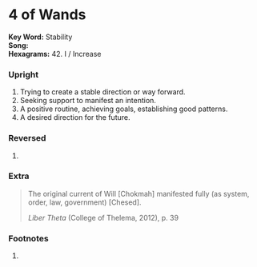 # 4 of Wands

**Key Word:** Stability  
**Song:**   
**Hexagrams:** 42. I / Increase



### Upright

1) Trying to create a stable direction or way forward.
2) Seeking support to manifest an intention.
3) A positive routine, achieving goals, establishing good patterns.
4) A desired direction for the future.



### Reversed

1) 



### Extra

>The original current of Will [Chokmah] manifested fully (as system, order, law, government) [Chesed].
>
>*Liber Theta* (College of Thelema, 2012), p. 39



### Footnotes

1. 


